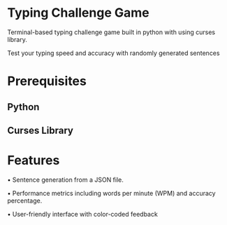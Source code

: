 # Typing Challenge Game
Terminal-based typing challenge game built in python with using curses library.

Test your typing speed and accuracy with randomly generated sentences

# Prerequisites
 ## Python 
 ## Curses Library 
# Features

 • Sentence generation from a JSON file.

 • Performance metrics including words per minute (WPM) and accuracy percentage.
 
 • User-friendly interface with color-coded feedback
  

